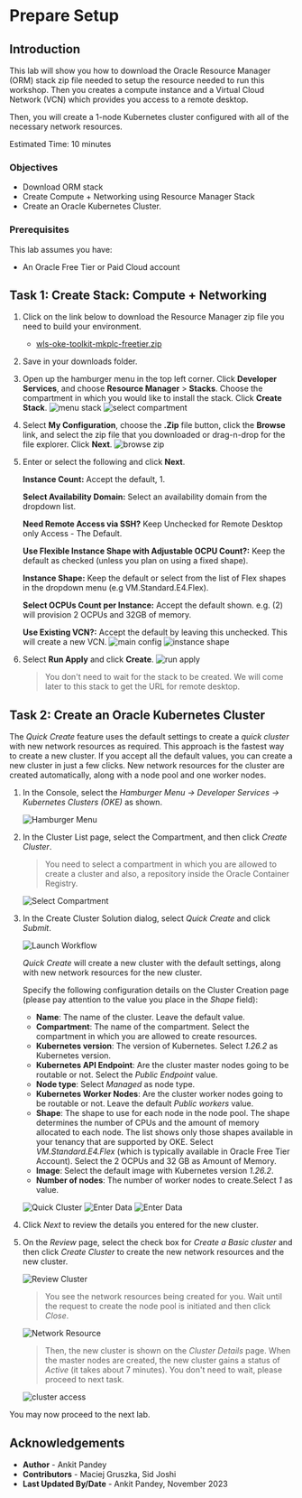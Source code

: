 # Prepare Setup

## Introduction

This lab will show you how to download the Oracle Resource Manager (ORM) stack zip file needed to setup the resource needed to run this workshop. Then you creates a compute instance and a Virtual Cloud Network (VCN) which provides you access to a remote desktop.

Then, you will create a 1-node Kubernetes cluster configured with all of the necessary network resources.

Estimated Time: 10 minutes

### Objectives
* Download ORM stack
* Create Compute + Networking using Resource Manager Stack
* Create an Oracle Kubernetes Cluster.

### Prerequisites
This lab assumes you have:
- An Oracle Free Tier or Paid Cloud account

## Task 1: Create Stack: Compute + Networking

1.  Click on the link below to download the Resource Manager zip file you need to build your environment.

    - [wls-oke-toolkit-mkplc-freetier.zip](https://objectstorage.us-ashburn-1.oraclecloud.com/p/bh1LaVd0DpYAVbAcrL4k-Y1WLC-KAEo117Msw7P2kN-xvNOWGaVcGtjxnkBVumb8/n/natdsecurity/b/stack/o/wls-oke-toolkit-mkplc-freetier.zip)

2.  Save in your downloads folder.

3. Open up the hamburger menu in the top left corner. Click **Developer Services**, and choose **Resource Manager** > **Stacks**. Choose the compartment in which you would like to install the stack. Click **Create Stack**.
    ![menu stack](images/menu-stack.png)
    ![select compartment](images/select-compartment.png)


3. Select **My Configuration**, choose the **.Zip** file button, click the **Browse** link, and select the zip file that you downloaded or drag-n-drop for the file explorer. Click **Next**.
    ![browse zip](images/browse-zip.png)

4. Enter or select the following and click **Next**.

    **Instance Count:** Accept the default, 1.

    **Select Availability Domain:** Select an availability domain from the dropdown list.

    **Need Remote Access via SSH?** Keep Unchecked for Remote Desktop only Access - The Default.

    **Use Flexible Instance Shape with Adjustable OCPU Count?:** Keep the default as checked (unless you plan on using a fixed shape).

    **Instance Shape:** Keep the default or select from the list of Flex shapes in the dropdown menu (e.g VM.Standard.E4.Flex).

    **Select OCPUs Count per Instance:** Accept the default shown. e.g. (2) will provision 2 OCPUs and 32GB of memory. 

    **Use Existing VCN?:** Accept the default by leaving this unchecked. This will create a new VCN.
    ![main config](images/main-config.png)
    ![instance shape](images/instance-shape.png)


7. Select **Run Apply** and click **Create**.
    ![run apply](images/run-apply.png)

    > You don't need to wait for the stack to be created. We will come later to this stack to get the URL for remote desktop.


## Task 2: Create an Oracle Kubernetes Cluster

The *Quick Create* feature uses the default settings to create a *quick cluster* with new network resources as required. This approach is the fastest way to create a new cluster. If you accept all the default values, you can create a new cluster in just a few clicks. New network resources for the cluster are created automatically, along with a node pool and one worker nodes.

1. In the Console, select the *Hamburger Menu -> Developer Services -> Kubernetes Clusters (OKE)* as shown.

    ![Hamburger Menu](images/hamburger-menu.png " ")

2. In the Cluster List page, select the Compartment, and then click *Create Cluster*.

    > You need to select a compartment in which you are allowed to create a cluster and also, a repository inside the Oracle Container Registry.

    ![Select Compartment](images/select-comp-cluster.png " ")

3. In the Create Cluster Solution dialog, select *Quick Create* and click *Submit*.

    ![Launch Workflow](images/launch-workflow.png " ")

    *Quick Create* will create a new cluster with the default settings, along with new network resources for the new cluster.

    Specify the following configuration details on the Cluster Creation page (please pay attention to the value you place in the *Shape* field):

    * **Name**: The name of the cluster. Leave the default value.
    * **Compartment**: The name of the compartment. Select the compartment in which you are allowed to create resources.
    * **Kubernetes version**: The version of Kubernetes. Select *1.26.2* as Kubernetes version.
    * **Kubernetes API Endpoint**: Are the cluster master nodes going to be routable or not. Select the *Public Endpoint* value.
    * **Node type**: Select *Managed* as node type. 
    * **Kubernetes Worker Nodes**: Are the cluster worker nodes going to be routable or not. Leave the default *Public workers* value.
    * **Shape**: The shape to use for each node in the node pool. The shape determines the number of CPUs and the amount of memory allocated to each node. The list shows only those shapes available in your tenancy that are supported by OKE. Select *VM.Standard.E4.Flex* (which is typically available in Oracle Free Tier Account). Select the 2 OCPUs and 32 GB as Amount of Memory.
    * **Image**: Select the default image with Kubernetes version *1.26.2*.
    * **Number of nodes**: The number of worker nodes to create.Select *1* as value.


    ![Quick Cluster](images/quick-cluster1.png " ")
    ![Enter Data](images/enter-data.png " ")
    ![Enter Data](images/enter-data1.png " ")

4. Click *Next* to review the details you entered for the new cluster.

5. On the *Review* page, select the check box for *Create a Basic cluster* and then click *Create Cluster* to create the new network resources and the new cluster.

    ![Review Cluster](images/review-cluster.png " ")

    > You see the network resources being created for you. Wait until the request to create the node pool is initiated and then click *Close*.

    ![Network Resource](images/network-resource.png " ")

    > Then, the new cluster is shown on the *Cluster Details* page. When the master nodes are created, the new cluster gains a status of *Active* (it takes about 7 minutes). You don't need to wait, please proceed to next task.

    ![cluster access](images/cluster-access.png " ")

You may now proceed to the next lab.

## Acknowledgements
* **Author** -  Ankit Pandey
* **Contributors** - Maciej Gruszka, Sid Joshi
* **Last Updated By/Date** - Ankit Pandey, November 2023

